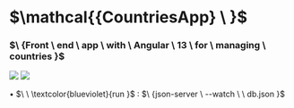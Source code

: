 # $\mathcal{{CountriesApp} \ \}$
### $\ \{Front \ end \ app \ with \ Angular \ 13 \ for \ managing \ countries }$ 
![](https://img.shields.io/badge/Angular_13-blueviolet?style=for-the-badge)
![](https://img.shields.io/badge/Json_Server-blueviolet?style=for-the-badge)






• $\ \ \textcolor{blueviolet}{run  }$  : $\ \{json-server \ --watch \  \ db.json }$ 

